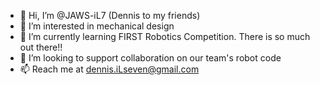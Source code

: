 - 👋 Hi, I’m @JAWS-iL7 (Dennis to my friends)
- 👀 I’m interested in mechanical design
- 🌱 I’m currently learning FIRST Robotics Competition.  There is so much out there!!
- 💞️ I’m looking to support collaboration on our team's robot code
- 📫 Reach me at dennis.iLseven@gmail.com

<!---
JAWS-iL7/JAWS-iL7 is a ✨ special ✨ repository because its `README.md` (this file) appears on your GitHub profile.
You can click the Preview link to take a look at your changes.
--->
